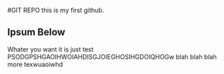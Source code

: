 #GIT REPO 
this is my first github.
## Ipsum Below

Whater you want it is just test
PSODGPSHGAOIHWOIAHDISGJOIEGHOSIHGDOIQHOGw
 blah blah blah more texwuaoiwhd